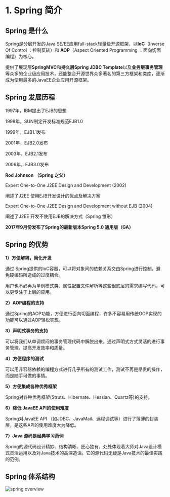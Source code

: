 # 1. Spring 简介

## Spring 是什么

Spring是分层开发的Java SE/EE应用full-stack轻量级开源框架，以**IoC**（Inverse Of Control ：控制反转）和 **AOP**（Aspect Oriented Programming ：面向切面编程）为核心。

提供了展现层**SpringMVC**和**持久层Spring JDBC Template**以及**业务层事务管理**等众多的企业级应用技术，还能整合开源世界众多著名的第三方框架和类库，逐渐成为使用最多的JavaEE企业应用开源框架。

## Spring 发展历程

1997年，IBM提出了EJB的思想

1998年，SUN制定开发标准规范EJB1.0

1999年，EJB1.1发布

2001年，EJB2.0发布

2003年，EJB2.1发布

2006年，EJB3.0发布



**Rod Johnson** **（Spring 之父）**

Expert One-to-One J2EE Design and Development (2002)

阐述了J2EE 使用EJB开发设计的优点及解决方案

Expert One-to-One J2EE Design and Development  without EJB (2004)

阐述了J2EE 开发不使用EJB的解决方式（Spring 雏形）

**2017年9月份发布了Spring的最新版本Spring 5.0 通用版（GA）**

## Spring 的优势

**1）方便解耦，简化开发**

通过 Spring提供的IoC容器，可以将对象间的依赖关系交由Spring进行控制，避免硬编码所造成的过度耦合。

用户也不必再为单例模式类、属性配置文件解析等这些很底层的需求编写代码，可以更专注于上层的应用。

**2）AOP编程的支持**

通过Spring的AOP功能，方便进行面向切面编程，许多不容易用传统OOP实现的功能可以通过AOP轻松实现。

**3）声明式事务的支持**

可以将我们从单调烦闷的事务管理代码中解脱出来，通过声明式方式灵活的进行事务管理，提高开发效率和质量。

**4）方便程序的测试**

可以用非容器依赖的编程方式进行几乎所有的测试工作，测试不再是昂贵的操作，而是随手可做的事情。

**5）方便集成各种优秀框架**

Spring对各种优秀框架(Struts、Hibernate、Hessian、Quartz等)的支持。

**6）降低 JavaEE API的使用难度**

Spring对JavaEE API （如JDBC、JavaMail、远程调试等）进行了薄薄的封装层，是这些API的使用难度大为降低。

**7）Java 源码是经典学习范例**

Spring的源代码设计精妙、结构清晰、匠心独有，处处体现着大师对Java设计模式灵活运用以及对Java技术的高深造诣。它的源代码无疑是Java技术的最佳实践的范例。

## Spring 体系结构

![spring overview](https://docs.spring.io/spring-framework/docs/4.2.x/spring-framework-reference/html/images/spring-overview.png)







